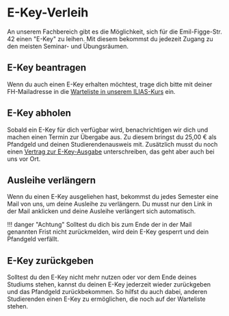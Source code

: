 # E-Key-Verleih

An unserem Fachbereich gibt es die Möglichkeit, sich für die Emil-Figge-Str. 42 einen "E-Key" zu leihen. Mit diesem bekommst du jedezeit Zugang zu den meisten Seminar- und Übungsräumen.

## E-Key beantragen

Wenn du auch einen E-Key erhalten möchtest, trage dich bitte mit deiner FH-Mailadresse in die [Warteliste in unserem ILIAS-Kurs](https://www.ilias.fh-dortmund.de/ilias/goto_ilias-fhdo_svy_1348559.html) ein.

## E-Key abholen

Sobald ein E-Key für dich verfügbar wird, benachrichtigen wir dich und machen einen Termin zur Übergabe aus. Zu diesem bringst du 25,00 € als Pfandgeld und deinen Studierendenausweis mit. Zusätzlich musst du noch einen [Vertrag zur E-Key-Ausgabe](https://ekey.fsrfb4.de/) unterschreiben, das geht aber auch bei uns vor Ort.

## Ausleihe verlängern

Wenn du einen E-Key ausgeliehen hast, bekommst du jedes Semester eine Mail von uns, um deine Ausleihe zu verlängern. Du musst nur den Link in der Mail anklicken und deine Ausleihe verlängert sich automatisch.

!!! danger "Achtung"
    Solltest du dich bis zum Ende der in der Mail genannten Frist nicht zurückmelden, wird dein E-Key gesperrt und dein Pfandgeld verfällt.

## E-Key zurückgeben

Solltest du den E-Key nicht mehr nutzen oder vor dem Ende deines Studiums stehen, kannst du deinen E-Key jederzeit wieder zurückgeben und das Pfandgeld zurückbekommen. So hilfst du auch dabei, anderen Studierenden einen E-Key zu ermöglichen, die noch auf der Warteliste stehen.
